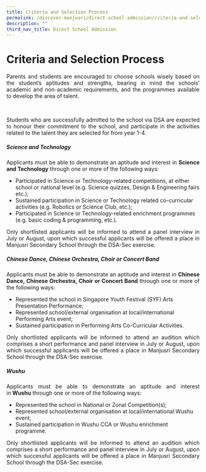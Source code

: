 ```yaml
---
title: Criteria and Selection Process
permalink: /discover-manjusri/direct-school-admission/criteria-and-selection-process/
description: ""
third_nav_title: Direct School Admission
---
```

# Criteria and Selection Process

<p style="text-align: justify;">Parents and students are encouraged to choose schools wisely based on the student’s aptitudes and strengths, bearing in mind the schools’ academic and non-academic requirements, and the programmes available to develop the area of talent. </p> 

<p style="text-align: justify;">Students who are successfully admitted to the school via DSA are expected to honour their commitment to the school, and participate in the activities related to the talent they are selected for from year 1-4.  </p>

##### **Science and Technology**

<p style="text-align: justify;">Applicants must be able to demonstrate an aptitude and interest in <b>Science and Technology</b> through one or more of the following ways:</p>

*   Participated in Science or Technology-related competitions, at either school or national level (e.g. Science quizzes, Design & Engineering fairs etc.);
*   Sustained participation in Science or Technology related co-curricular activities (e.g. Robotics or Science Club, etc.);
*   Participated in Science or Technology-related enrichment programmes (e.g. basic coding & programming, etc.).  

<p style="text-align: justify;">Only shortlisted applicants will be informed to attend a panel interview in July or August, upon which successful applicants will be offered a place in Manjusri Secondary School through the DSA-Sec exercise.  </p>

##### **Chinese Dance, Chinese Orchestra, Choir or Concert Band**  

<p style="text-align: justify;">Applicants must be able to demonstrate an aptitude and interest in <b>Chinese Dance, Chinese Orchestra, Choir or Concert Band</b> through one or more of the following ways:  </p>

*   Represented the school in Singapore Youth Festival (SYF) Arts Presentation Performance;
*   Represented school/external organisation at local/international Performing Arts event;
*   Sustained participation in Performing Arts Co-Curricular Activities.

<p style="text-align: justify;">Only shortlisted applicants will be informed to attend an audition which comprises a short performance and panel interview in July or August, upon which successful applicants will be offered a place in Manjusri Secondary School through the DSA-Sec exercise.  </p>
  
##### **Wushu**  

<p style="text-align: justify;">Applicants must be able to demonstrate an aptitude and interest in <b>Wushu</b> through one or more of the following ways:</p>

*   Represented the school in National or Zonal Competition(s);
*   Represented school/external organisation at local/international Wushu event;
*   Sustained participation in Wushu CCA or Wushu enrichment programme.

<p style="text-align: justify;">Only shortlisted applicants will be informed to attend an audition which comprises a short performance and panel interview in July or August, upon which successful applicants will be offered a place in Manjusri Secondary School through the DSA-Sec exercise.</p>